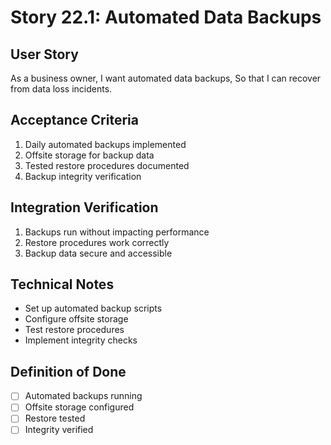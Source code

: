 # Story 22.1: Automated Data Backups

## User Story

As a business owner,
I want automated data backups,
So that I can recover from data loss incidents.

## Acceptance Criteria

1. Daily automated backups implemented
2. Offsite storage for backup data
3. Tested restore procedures documented
4. Backup integrity verification

## Integration Verification

1. Backups run without impacting performance
2. Restore procedures work correctly
3. Backup data secure and accessible

## Technical Notes

- Set up automated backup scripts
- Configure offsite storage
- Test restore procedures
- Implement integrity checks

## Definition of Done

- [ ] Automated backups running
- [ ] Offsite storage configured
- [ ] Restore tested
- [ ] Integrity verified
